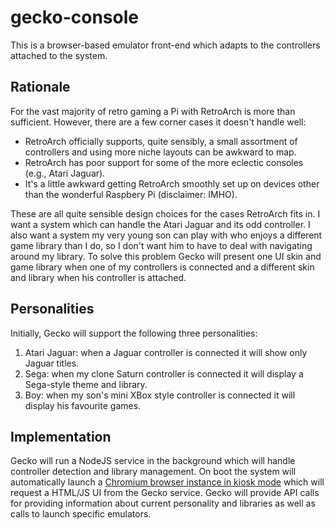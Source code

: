 # gecko-console

This is a browser-based emulator front-end which adapts to the controllers attached 
to the system.

## Rationale

For the vast majority of retro gaming a Pi with RetroArch is more 
than sufficient. However, there are a few corner cases it doesn't handle well:

* RetroArch officially supports, quite sensibly, a small assortment of controllers 
and using more niche layouts can be awkward to map.
* RetroArch has poor support for some of the more eclectic consoles (e.g., Atari 
Jaguar).
* It's a little awkward getting RetroArch smoothly set up on devices other than 
the wonderful Raspbery Pi (disclaimer: IMHO).

These are all quite sensible design choices for the cases RetroArch fits in. I want 
a system which can handle the Atari Jaguar and its odd controller. I also want a 
system my very young son can play with who enjoys a different game library than I do, 
so I don't want him to have to deal with navigating around my library. To solve 
this problem Gecko will present one UI skin and game library when one of my 
controllers is connected and a different skin and library when his controller is attached.

## Personalities

Initially, Gecko will support the following three personalities:

1) Atari Jaguar: when a Jaguar controller is connected it will show only Jaguar titles.
2) Sega: when my clone Saturn controller is connected it will display a Sega-style theme 
and library.
3) Boy: when my son's mini XBox style controller is connected it will display his favourite games.

## Implementation

Gecko will run a NodeJS service in the background which will handle controller detection 
and library management. On boot the system will automatically launch a [Chromium 
browser instance in kiosk mode](https://github.com/dgrubb/Ubuntu-Kiosk) which will 
request a HTML/JS UI from the Gecko service. Gecko will provide API calls for 
providing information about current personality and libraries as well as calls to launch 
specific emulators.
